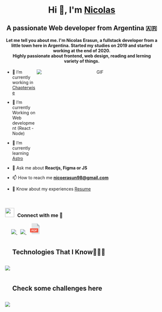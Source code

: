 <h1 align="center">Hi 👋, I'm <a href="https://github.com/ErasunN" target="blank">
Nicolas</a></h1>
<h2 align="center">A passionate Web developer from Argentina &#127462;&#127479</h3>

<h4 align="center">Let me tell you about me. I'm Nicolas Erasun, a fullstack developer from a little town here in Argentina. Started my studies on 2019 and started working at the end of 2020. <br/> Highly passionate about frontend, web design, reading and lerning variety of things.</h4>

<a target="_blank" align="center">
  <img align="right" top="500" height="300" width="400" alt="GIF" src="https://media.giphy.com/media/SWoSkN6DxTszqIKEqv/giphy.gif">
</a>

- 🔭 I’m currently working in <a href="https://www.linkedin.com/company/chapterwise-io/" target="blank">Chapterwise</a>

- 🌱 I’m currently Working on Web development (React - Node)

- 🌱 I’m currently learning <a href="https://docs.astro.build/en/getting-started/">Astro</a>

- 💬 Ask me about **Reactjs, Figma or JS**

- 📫 How to reach me **nicoerasun98@gmail.com**

- 📄 Know about my experiences <a href="https://github.com/ErasunN/ErasunN/blob/main/CV-Nicolas%20Erasun.pdf" target="blank">Resume</a>
<br/>
<h3 align="" > <img src="https://media.giphy.com/media/iY8CRBdQXODJSCERIr/giphy.gif" width="30" height="30" style="margin-right: 10px;">Connect with me 🤝 </h3>

<p align="">
 	<div align=""  class="icons-social" style="margin-left: 10px;">
        <a style="margin-left: 10px;"  target="_blank" href="https://www.linkedin.com/in/nerasun/">
			<img src="https://img.icons8.com/doodle/40/000000/linkedin--v2.png">
		</a>
        <a style="margin-left: 10px;" target="_blank" href="https://github.com/ErasunN">
			<img src="https://img.icons8.com/doodle/40/000000/github--v1.png">
		</a>
		<a style="margin-left: 10px;" target="_blank" href="https://github.com/ErasunN/ErasunN/blob/main/CV-Nicolas%20Erasun.pdf">
			<img style="width: 36px" src="./assets/icons/pdf.png" >
		</a>
	</div>
</p>

<!--h1 without bottom border-->
<div id="user-content-toc">
  <ul align="">
    <summary><h2 style="display: inline-block">Technologies That I Know👨🏻‍💻</h2></summary>
  </ul>
</div>
<!--tech stack icons-->
<p align="">
  <a href="https://skillicons.dev">
    <img src="https://skillicons.dev/icons?i=git,css,discord,docker,express,figma,firebase,github,html,js,md,materialui,mysql,nextjs,nodejs,postman,react,tailwind,ts,vscode&perline=20" />
  </a>
</p>

<!--h1 without bottom border-->
<div id="user-content-toc">
  <ul align="">
    <summary><h2 style="display: inline-block">Check some challenges here</h2></summary>
  </ul>
</div>
<!--tech stack icons-->
<p align="">
  <a href="https://www.codewars.com/users/ErasunN">
    <img src="https://www.codewars.com/users/ErasunN/badges/large" />
  </a>
</p>
